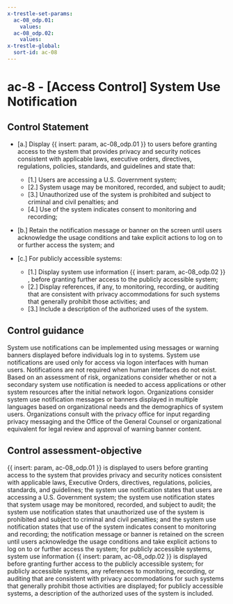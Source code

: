 ```yaml
---
x-trestle-set-params:
  ac-08_odp.01:
    values:
  ac-08_odp.02:
    values:
x-trestle-global:
  sort-id: ac-08
---
```


# ac-8 - \[Access Control\] System Use Notification

## Control Statement

- \[a.\] Display {{ insert: param, ac-08_odp.01 }} to users before granting access to the system that provides privacy and security notices consistent with applicable laws, executive orders, directives, regulations, policies, standards, and guidelines and state that:

  - \[1.\] Users are accessing a U.S. Government system;
  - \[2.\] System usage may be monitored, recorded, and subject to audit;
  - \[3.\] Unauthorized use of the system is prohibited and subject to criminal and civil penalties; and
  - \[4.\] Use of the system indicates consent to monitoring and recording;

- \[b.\] Retain the notification message or banner on the screen until users acknowledge the usage conditions and take explicit actions to log on to or further access the system; and

- \[c.\] For publicly accessible systems:

  - \[1.\] Display system use information {{ insert: param, ac-08_odp.02 }} , before granting further access to the publicly accessible system;
  - \[2.\] Display references, if any, to monitoring, recording, or auditing that are consistent with privacy accommodations for such systems that generally prohibit those activities; and
  - \[3.\] Include a description of the authorized uses of the system.

## Control guidance

System use notifications can be implemented using messages or warning banners displayed before individuals log in to systems. System use notifications are used only for access via logon interfaces with human users. Notifications are not required when human interfaces do not exist. Based on an assessment of risk, organizations consider whether or not a secondary system use notification is needed to access applications or other system resources after the initial network logon. Organizations consider system use notification messages or banners displayed in multiple languages based on organizational needs and the demographics of system users. Organizations consult with the privacy office for input regarding privacy messaging and the Office of the General Counsel or organizational equivalent for legal review and approval of warning banner content.

## Control assessment-objective

{{ insert: param, ac-08_odp.01 }} is displayed to users before granting access to the system that provides privacy and security notices consistent with applicable laws, Executive Orders, directives, regulations, policies, standards, and guidelines;
the system use notification states that users are accessing a U.S. Government system;
the system use notification states that system usage may be monitored, recorded, and subject to audit;
the system use notification states that unauthorized use of the system is prohibited and subject to criminal and civil penalties; and
the system use notification states that use of the system indicates consent to monitoring and recording;
the notification message or banner is retained on the screen until users acknowledge the usage conditions and take explicit actions to log on to or further access the system;
for publicly accessible systems, system use information {{ insert: param, ac-08_odp.02 }} is displayed before granting further access to the publicly accessible system;
for publicly accessible systems, any references to monitoring, recording, or auditing that are consistent with privacy accommodations for such systems that generally prohibit those activities are displayed;
for publicly accessible systems, a description of the authorized uses of the system is included.
